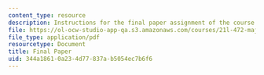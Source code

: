 ```yaml
---
content_type: resource
description: Instructions for the final paper assignment of the course.
file: https://ol-ocw-studio-app-qa.s3.amazonaws.com/courses/21l-472-major-european-novels-fall-2008/344a18610a234d77837ab5054ec7b6f6_paper3.pdf
file_type: application/pdf
resourcetype: Document
title: Final Paper
uid: 344a1861-0a23-4d77-837a-b5054ec7b6f6
---
```


